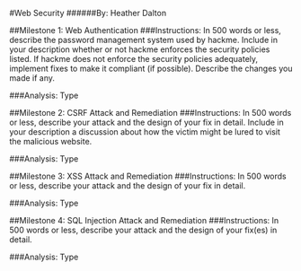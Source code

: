 #Web Security
######By: Heather Dalton

##Milestone 1: Web Authentication
###Instructions: 
In 500 words or less, describe the password management system used by hackme. Include in your description whether or not hackme enforces the security policies listed. If hackme does not enforce the security policies adequately, implement fixes to make it compliant (if possible). Describe the changes you made if any.

###Analysis:
Type

##Milestone 2: CSRF Attack and Remediation
###Instructions: 
In 500 words or less, describe your attack and the design of your fix in detail. Include in your description a discussion about how the victim might be lured to visit the malicious website.

###Analysis:
Type


##Milestone 3: XSS Attack and Remediation
###Instructions:
In 500 words or less, describe your attack and the design of your fix in detail.

###Analysis:
Type


##Milestone 4: SQL Injection Attack and Remediation
###Instructions:
In 500 words or less, describe your attack and the design of your fix(es) in detail.

###Analysis:
Type


